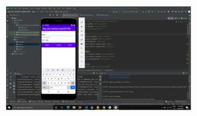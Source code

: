 ![alt tag](https://github.com/Kajal2404/App_uses_database_kajal2817028/blob/master/Screenshot%20(167).png)
